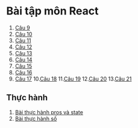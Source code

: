 # Bài tập môn React
1. [Câu 9](https://codepen.io/NguyenVanTruong1/pen/LYrZjzx)
2. [Câu 10](https://codepen.io/NguyenVanTruong1/pen/XWYKaXr)
3. [Câu 11](https://codepen.io/NguyenVanTruong1/pen/zYaZXNW)
4. [Câu 12](https://codepen.io/NguyenVanTruong1/pen/JjZWVMw)
5. [Câu 13](https://codepen.io/NguyenVanTruong1/pen/LYrWvQa)
6. [Câu 14](https://codepen.io/NguyenVanTruong1/pen/wvXJZPW)
7. [Câu 15](https://codepen.io/NguyenVanTruong1/pen/mdKBqjm)
8. [Câu 16](https://codepen.io/NguyenVanTruong1/pen/OJEvoEp)
9. [Câu 17](https://codepen.io/NguyenVanTruong1/pen/qBKoJeX)
10.[Câu 18](https://codepen.io/NguyenVanTruong1/pen/yLEQeJW)
11.[Câu 19](https://codepen.io/NguyenVanTruong1/pen/OJEaMNZ)
12.[Câu 20](https://codepen.io/NguyenVanTruong1/pen/gOKQPMv)
13.[Câu 21](https://codepen.io/NguyenVanTruong1/pen/wvXQMWx)
## Thực hành
1. [Bài thực hành pros và state]()
2. [Bài thực hành số ]()
